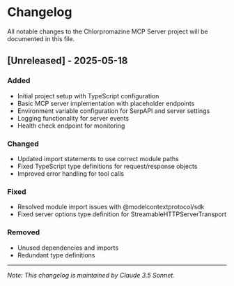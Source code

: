 # Changelog

All notable changes to the Chlorpromazine MCP Server project will be documented in this file.

## [Unreleased] - 2025-05-18

### Added
- Initial project setup with TypeScript configuration
- Basic MCP server implementation with placeholder endpoints
- Environment variable configuration for SerpAPI and server settings
- Logging functionality for server events
- Health check endpoint for monitoring

### Changed
- Updated import statements to use correct module paths
- Fixed TypeScript type definitions for request/response objects
- Improved error handling for tool calls

### Fixed
- Resolved module import issues with @modelcontextprotocol/sdk
- Fixed server options type definition for StreamableHTTPServerTransport

### Removed
- Unused dependencies and imports
- Redundant type definitions

---
*Note: This changelog is maintained by Claude 3.5 Sonnet.*
